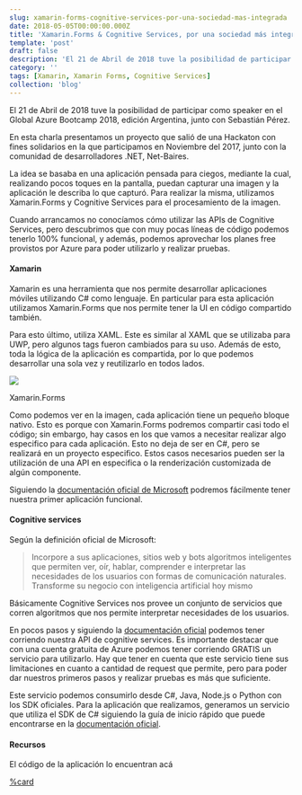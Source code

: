 ```yaml
---
slug: xamarin-forms-cognitive-services-por-una-sociedad-mas-integrada
date: 2018-05-05T00:00:00.000Z
title: 'Xamarin.Forms & Cognitive Services, por una sociedad más integrada.'
template: 'post'
draft: false
description: 'El 21 de Abril de 2018 tuve la posibilidad de participar como speaker en el Global Azure Bootcamp 2018, edición Argentina, junto con Sebastián Pérez. En esta charla presentamos un proyecto que salió…'
category: ''
tags: [Xamarin, Xamarin Forms, Cognitive Services]
collection: 'blog'
---
```


El 21 de Abril de 2018 tuve la posibilidad de participar como speaker en el Global Azure Bootcamp 2018, edición Argentina, junto con Sebastián Pérez.

En esta charla presentamos un proyecto que salió de una Hackaton con fines solidarios en la que participamos en Noviembre del 2017, junto con la comunidad de desarrolladores .NET, Net-Baires.

La idea se basaba en una aplicación pensada para ciegos, mediante la cual, realizando pocos toques en la pantalla, puedan capturar una imagen y la aplicación le describa lo que capturó. Para realizar la misma, utilizamos Xamarin.Forms y Cognitive Services para el procesamiento de la imagen.

Cuando arrancamos no conocíamos cómo utilizar las APIs de Cognitive Services, pero descubrimos que con muy pocas líneas de código podemos tenerlo 100% funcional, y además, podemos aprovechar los planes free provistos por Azure para poder utilizarlo y realizar pruebas.

#### Xamarin

Xamarin es una herramienta que nos permite desarrollar aplicaciones móviles utilizando C# como lenguaje. En particular para esta aplicación utilizamos Xamarin.Forms que nos permite tener la UI en código compartido también.

Para esto último, utiliza XAML. Este es similar al XAML que se utilizaba para UWP, pero algunos tags fueron cambiados para su uso. Además de esto, toda la lógica de la aplicación es compartida, por lo que podemos desarrollar una sola vez y reutilizarlo en todos lados.

![](posts/xamarin-forms-cognitive-services-por-una-sociedad-mas-integrada/0.png)

<figcaption>Xamarin.Forms</figcaption>

Como podemos ver en la imagen, cada aplicación tiene un pequeño bloque nativo. Esto es porque con Xamarin.Forms podremos compartir casi todo el código; sin embargo, hay casos en los que vamos a necesitar realizar algo especifico para cada aplicación. Esto no deja de ser en C#, pero se realizará en un proyecto especifico. Estos casos necesarios pueden ser la utilización de una API en especifica o la renderización customizada de algún componente.

Siguiendo la [documentación oficial de Microsoft](https://docs.microsoft.com/es-es/xamarin/xamarin-forms/get-started/introduction-to-xamarin-forms) podremos fácilmente tener nuestra primer aplicación funcional.

#### Cognitive services

Según la definición oficial de Microsoft:

> Incorpore a sus aplicaciones, sitios web y bots algoritmos inteligentes que permiten ver, oír, hablar, comprender e interpretar las necesidades de los usuarios con formas de comunicación naturales. Transforme su negocio con inteligencia artificial hoy mismo

Básicamente Cognitive Services nos provee un conjunto de servicios que corren algoritmos que nos permite interpretar necesidades de los usuarios.

En pocos pasos y siguiendo la [documentación oficial](https://docs.microsoft.com/es-es/azure/cognitive-services/cognitive-services-apis-create-account) podemos tener corriendo nuestra API de cognitive services. Es importante destacar que con una cuenta gratuita de Azure podemos tener corriendo GRATIS un servicio para utilizarlo. Hay que tener en cuenta que este servicio tiene sus limitaciones en cuanto a cantidad de request que permite, pero para poder dar nuestros primeros pasos y realizar pruebas es más que suficiente.

Este servicio podemos consumirlo desde C#, Java, Node.js o Python con los SDK oficiales. Para la aplicación que realizamos, generamos un servicio que utiliza el SDK de C# siguiendo la guía de inicio rápido que puede encontrarse en la [documentación oficial](https://docs.microsoft.com/es-es/azure/cognitive-services/Computer-vision/quickstarts-sdk/csharp-analyze-sdk).

#### Recursos

El código de la aplicación lo encuentran acá

[%card](https://github.com/Xamarin-Espanol/BlindSocial)

